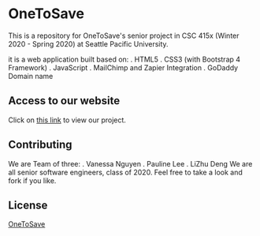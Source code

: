 # OneToSave
This is a repository for OneToSave's senior project in CSC 415x (Winter 2020 - Spring 2020) at Seattle Pacific University.

it is a web application built based on:
    . HTML5
    . CSS3 (with Bootstrap 4 Framework)
    . JavaScript
    . MailChimp and Zapier Integration
    . GoDaddy Domain name


## Access to our website

Click on [this link](https://onetosave.today) to view our project.

## Contributing

We are Team of three:
  . Vanessa Nguyen
  . Pauline Lee
  . LiZhu Deng
We are all senior software engineers, class of 2020. Feel free to take a look and fork if you like.

## License
[OneToSave](https://onetosave.today/about.html)

